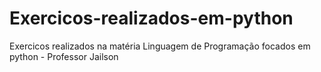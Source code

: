 # Exercicos-realizados-em-python
Exercicos realizados na matéria Linguagem de Programação focados em python - Professor Jailson
